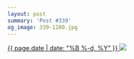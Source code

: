 ```yaml
---
layout: post
summary: 'Post #339'
og_image: 339-1280.jpg
---
```


<p>
 <time>
  <a href="/339">
   {{ page.date | date: "%B %-d, %Y" }}
  </a>
 </time>
 <a href="/339">
  <img data-taken="6/24/2014" sizes="(min-width: 700px) 50vw, calc(100vw - 2rem)" src="{{ site.assets_url }}/339-640.jpg" srcset="{{ site.assets_url }}/339-1280.jpg 1280w, {{ site.assets_url }}/339-960.jpg 960w, {{ site.assets_url }}/339-640.jpg 640w, {{ site.assets_url }}/339-320.jpg 320w"/>
 </a>
</p>
